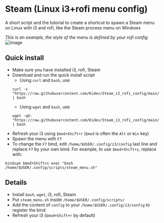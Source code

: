 # Steam (Linux i3+rofi menu config)
A short script and the tutorial to create a shortcut to spawn a Steam menu on Linux with i3 and rofi, like the Steam process menu on Windows

_This is an example, the style of the menu is defined by your rofi config_
![image](https://github.com/Kidev/Steam_i3_rofi_config/assets/1204936/1750d7da-bd50-4801-8aee-be8dea53693d)


## Quick install
- Make sure you have installed i3, rofi, Steam
- Download and run the quick install script
    - Using `curl` and `bash`, use
    ```
    curl -s "https://raw.githubusercontent.com/Kidev/Steam_i3_rofi_config/main/quickinstall.sh" | bash
    ```
    - Using `wget` and `bash`, use
    ```
    wget -qO- "https://raw.githubusercontent.com/Kidev/Steam_i3_rofi_config/main/quickinstall.sh" | bash
    ```
- Refresh your i3 using `$mod+Shift+r` (`$mod` is often the `Alt` or `Win` key)
- Spawn the menu with `F7`
- To change the `F7` bind, edit `/home/$USER/.config/i3/config` last line and replace `F7` by your own bind. For example, to use `$mod+Shift+s`, replace with:
```
bindsym $mod+Shift+s exec "bash /home/$USER/.config/scripts/steam_menu.sh"
```

## Details
- Install `bash`, `wget`, i3, rofi, Steam
- Put `steam_menu.sh` inside `/home/$USER/.config/scripts/`
- Add the content of `config` to your `/home/$USER/.config/i3/config` to register the bind
- Refresh your i3 (`$mod+Shift+r` by default)
